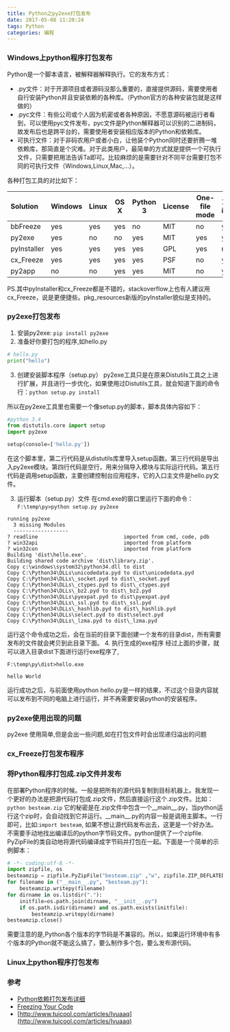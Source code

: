 ```yaml
---
title: Python之py2exe打包发布
date: 2017-05-08 11:20:24
tags: Python
categories: 编程
---
```


### Windows上python程序打包发布
Python是一个脚本语言，被解释器解释执行。它的发布方式：
* .py文件：对于开源项目或者源码没那么重要的，直接提供源码，需要使用者自行安装Python并且安装依赖的各种库。（Python官方的各种安装包就是这样做的）
* .pyc文件：有些公司或个人因为机密或者各种原因，不愿意源码被运行者看到，可以使用pyc文件发布，pyc文件是Python解释器可以识别的二进制码，故发布后也是跨平台的，需要使用者安装相应版本的Python和依赖库。
* 可执行文件：对于非码农用户或者小白，让他装个Python同时还要折腾一堆依赖库，那简直是个灾难。对于此类用户，最简单的方式就是提供一个可执行文件，只需要把用法告诉Ta即可。比较麻烦的是需要针对不同平台需要打包不同的可执行文件（Windows,Linux,Mac,...）。

各种打包工具的对比如下：

|Solution	|Windows	|Linux	|OS X	|Python 3	|License	|One-file mode	|Zipfile import	|Eggs	|pkg_resources support|
|:--------|---------|-------|-----|---------|---------|---------------|---------------|-----|---------------------|
|bbFreeze	  |yes	|yes	|yes	|no	  |MIT	|no	  |yes	|yes	|yes|
|py2exe	    |yes	|no	  |no	  |yes	|MIT	|yes	|yes	|no	  |no|
|pyInstaller|yes	|yes	|yes	|yes	|GPL	|yes	|no	  |yes	|no|
|cx_Freeze	|yes	|yes	|yes	|yes	|PSF	|no	  |yes	|yes	|no|
|py2app	    |no	  |no	  |yes	|yes	|MIT	|no	  |yes	|yes	|yes|

PS.其中pyInstaller和cx\_Freeze都是不错的，stackoverflow上也有人建议用cx\_Freeze，说是更便捷些。pkg\_resources新版的pyInstaller貌似是支持的。

### py2exe打包发布
1. 安装py2exe: `pip install py2exe`
2. 准备好你要打包的程序,如hello.py
```python
# hello.py
print("hello")
```
3. 创建安装脚本程序（setup.py）
py2exe工具只是在原来Distutils工具之上进行扩展，并且进行一步优化，如果使用过Distutils工具，就会知道下面的命令行：`python setup.py install`

所以在py2exe工具里也需要一个像setup.py的脚本，脚本具体内容如下：
```python
#python 3.4
from distutils.core import setup
import py2exe

setup(console=['hello.py'])
```

在这个脚本里，第二行代码是从distutils库里导入setup函数。第三行代码是导出入py2exe模块。第四行代码是空行，用来分隔导入模块与实际运行代码。第五行代码是调用setup函数，主要创建控制台应用程序，它的入口主文件是hello.py文件。

3. 运行脚本（setup.py）文件
在cmd.exe的窗口里运行下面的命令：`F:\temp\py>python setup.py py2exe`
```
running py2exe
  3 missing Modules
  ------------------
? readline                            imported from cmd, code, pdb
? win32api                            imported from platform
? win32con                            imported from platform
Building 'dist\hello.exe'.
Building shared code archive 'dist\library.zip'.
Copy c:\windows\system32\python34.dll to dist
Copy C:\Python34\DLLs\unicodedata.pyd to dist\unicodedata.pyd
Copy C:\Python34\DLLs\_socket.pyd to dist\_socket.pyd
Copy C:\Python34\DLLs\_ctypes.pyd to dist\_ctypes.pyd
Copy C:\Python34\DLLs\_bz2.pyd to dist\_bz2.pyd
Copy C:\Python34\DLLs\pyexpat.pyd to dist\pyexpat.pyd
Copy C:\Python34\DLLs\_ssl.pyd to dist\_ssl.pyd
Copy C:\Python34\DLLs\_hashlib.pyd to dist\_hashlib.pyd
Copy C:\Python34\DLLs\select.pyd to dist\select.pyd
Copy C:\Python34\DLLs\_lzma.pyd to dist\_lzma.pyd
```
运行这个命令成功之后，会在当前的目录下面创建一个发布的目录dist，所有需要发布的文件就会拷贝到此目录下面。
4. 执行生成的exe程序
经过上面的步骤，就可以进入目录dist下面进行运行exe程序了,
```
F:\temp\py\dist>hello.exe

hello World
```
运行成功之后，与前面使用python hello.py是一样的结果，不过这个目录内容就可以发布到不同的电脑上进行运行，并不再需要安装python的安装程序。

### py2exe使用出现的问题
py2exe 使用简单,但是会出一些问题,如在打包文件时会出现递归溢出的问题



### cx_Freeze打包发布程序

### 将Python程序打包成.zip文件并发布 
在部署Python程序的时候。一般是把所有的源代码复制到目标机器上。我发现一个更好的办法是把源代码打包成.zip文件，然后直接运行这个.zip文件。比如：`python besteam.zip`
它的秘密是在.zip文件中包含一个\_\_main\_\_.py，当python运行这个zip时，会自动找到它并运行。\_\_main\_\_.py的内容一般是调用主脚本。一行即可，比如:`import besteam`,
如果不想让源代码发布出去，这更是一个好办法。不需要手动地找出编译后的python字节码文件。python提供了一个zipfile. PyZipFile的类自动地将源代码编译成字节码并打包在一起。下面是一个简单的示例脚本：
```python
# -*- coding:utf-8 -*- 
import zipfile, os 
besteamzip = zipfile.PyZipFile("besteam.zip" ,"w", zipfile.ZIP_DEFLATED) 
for filename in ("__main__.py", "besteam.py"): 
    besteamzip.writepy(filename)
for dirname in os.listdir("."):
    initfile=os.path.join(dirname, "__init__.py")
    if os.path.isdir(dirname) and os.path.exists(initfile):
        besteamzip.writepy(dirname)
besteamzip.close()
```
需要注意的是,Python各个版本的字节码是不兼容的。所以，如果运行环境中有多个版本的Python就不能这么搞了，要么制作多个包，要么发布源代码。


### Linux上python程序打包发布



### 参考
* [Python依赖打包发布详细](http://www.cnblogs.com/turtle920/p/5370132.html)
* [Freezing Your Code](http://docs.python-guide.org/en/latest/shipping/freezing/)
* [http://www.tuicool.com/articles/Ivuaaq](http://www.tuicool.com/articles/Ivuaaq)